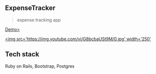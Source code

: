 ## ExpenseTracker

> expense tracking app

[Demo>](https://expensetracker2.herokuapp.com/)

[<img src='https://img.youtube.com/vi/G8bcbaUSt9M/0.jpg' width='250'](https://www.youtube.com/watch?v=G8bcbaUSt9M)

## Tech stack

Ruby on Rails, Bootstrap, Postgres









